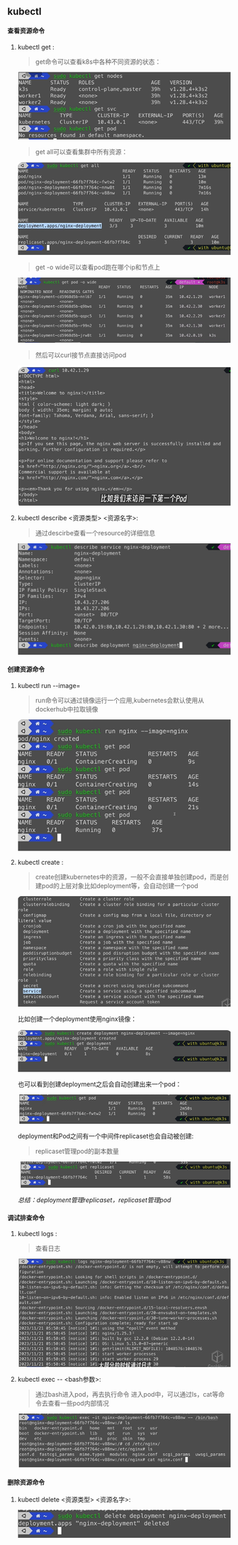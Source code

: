 ## kubectl
#### 查看资源命令
1. kubectl get <resources>:
    > get命令可以查看k8s中各种不同资源的状态：
    
    ![alt text](image-35.png)

    > get all可以查看集群中所有资源：

    ![alt text](image-43.png)

    > get <resources> -o wide可以查看pod跑在哪个ip和节点上

    ![alt text](image-50.png)

    > 然后可以curl接节点直接访问pod

    ![alt text](image-51.png)

2. kubectl describe <资源类型> <资源名字>:
    >通过descirbe查看一个resource的详细信息

    ![alt text](image-52.png)

#### 创建资源命令
1. kubectl run <app name> --image=<name>
    > run命令可以通过镜像运行一个应用,kubernetes会默认使用从dockerhub中拉取镜像

    ![alt text](image-36.png)

2. kubectl create <resources>:
    > create创建kubernetes中的资源，一般不会直接单独创建pod，而是创建pod的上层对象比如deployment等，会自动创建一个pod

    ![alt text](image-37.png)

    比如创建一个deployment使用nginx镜像：

    ![alt text](image-38.png)

    也可以看到创建deployment之后会自动创建出来一个pod：

    ![alt text](image-39.png)

    deployment和Pod之间有一个中间件replicaset也会自动被创建:
    > replicaset管理pod的副本数量

    ![alt text](image-40.png)

    *总结：deployment管理replicaset，replicaset管理pod*

#### 调试排查命令
1. kubectl logs <pod name>:
    > 查看日志

    ![alt text](image-41.png)

2. kubectl exec <pod name> -- <bash参数>:
    > 通过bash进入pod，再去执行命令
    进入pod中，可以通过ls，cat等命令去查看一些pod内部情况

    ![alt text](image-42.png)

#### 删除资源命令
1. kubectl delete <资源类型> <资源名字>:

    ![alt text](image-44.png)
